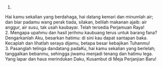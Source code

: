 1.
Hai kamu sekalian yang berdahaga,
hai datang kemari dan minumlah air;
dan biar padamu wang perak tiada,
silakan, belilah makanan ajaib:
air anggur, air susu, tak usah kaubayar.
Telah tersedia Perjamuan Raya!
<br>
2.
Mengapa upahmu dan hasil jerihmu
kaubuang terus untuk barang fana?
Dengarkanlah Aku, besarkan hatimu:
di sini kau dapat santapan baka.
Kecaplah dan lihatlah seraya dijamu,
betapa besar kebajikan Tuhanmu!
<br>
3.
Pasanglah telinga dandatang padaKu,
hai kamu sekalian yang berlelah;
tanggalkan bebanmu, sehingga jiwamu
menjadi tenang dan hatimu lega.
Yang lapar dan haus merindukan Daku,
Kusambut di Meja Perjanjian Baru!